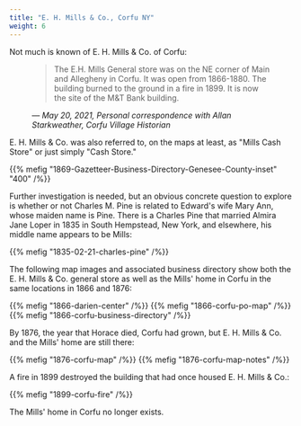 ```yaml
---
title: "E. H. Mills & Co., Corfu NY"
weight: 6
---
```


Not much is known of E. H. Mills & Co. of Corfu:

<figure>
<blockquote>
The E.H. Mills General store was on the NE corner of Main and Allegheny in Corfu.  It was open from 1866-1880. The building burned to the ground in a fire in 1899.  It is now the site of the M&T Bank building.
</blockquote>
<figcaption>
— <cite>May 20, 2021, Personal correspondence with Allan Starkweather, Corfu Village Historian</cite>
</figcaption>
</figure>

E. H. Mills & Co. was also referred to, on the maps at least, as "Mills Cash Store" or just simply "Cash Store."

{{% mefig "1869-Gazetteer-Business-Directory-Genesee-County-inset" "400" /%}}

Further investigation is needed, but an obvious concrete question to explore is whether or not Charles M. Pine is related to Edward's wife Mary Ann, whose maiden name is Pine. There is a Charles Pine that married Almira Jane Loper in 1835 in South Hempstead, New York, and elsewhere, his middle name appears to be Mills:

{{% mefig "1835-02-21-charles-pine" /%}}

The following map images and associated business directory show both the E. H. Mills & Co. general store as well as the Mills' home in Corfu in the same locations in 1866 and 1876:

{{% mefig "1866-darien-center" /%}}
{{% mefig "1866-corfu-po-map" /%}}
{{% mefig "1866-corfu-business-directory"  /%}}

By 1876, the year that Horace died, Corfu had grown, but E. H. Mills & Co. and the Mills' home are still there:

{{% mefig "1876-corfu-map"  /%}}
{{% mefig "1876-corfu-map-notes" /%}}

A fire in 1899 destroyed the building that had once housed E. H. Mills & Co.:

{{% mefig "1899-corfu-fire" /%}}

The Mills' home in Corfu no longer exists.

